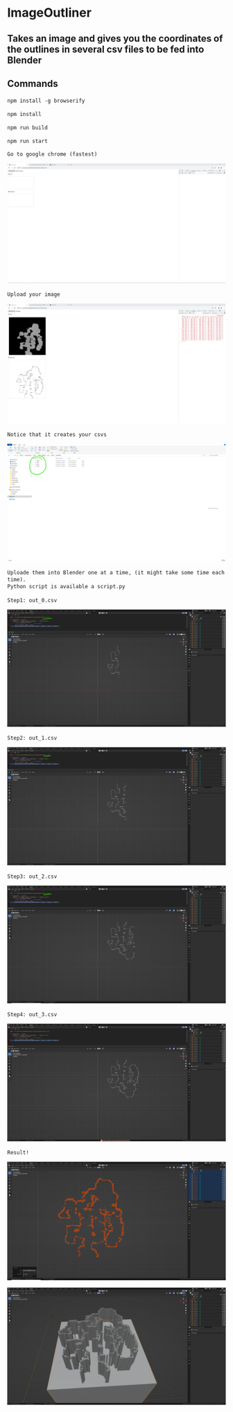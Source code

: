 # ImageOutliner

## Takes an image and gives you the coordinates of the outlines in several csv files to be fed into Blender

## Commands
`npm install -g browserify`

`npm install`

`npm run build`

`npm run start`

    Go to google chrome (fastest)

![](./show1.png)

    Upload your image

![](./show2.png)

    Notice that it creates your csvs

![](./show3.png)

    Uploade them into Blender one at a time, (it might take some time each time).
    Python script is available a script.py

    Step1: out_0.csv
![](./show4.png)

    Step2: out_1.csv
![](./show5.png)

    Step3: out_2.csv
![](./show6.png)

    Step4: out_3.csv
![](./show7.png)

    Result!
![](./show8.png)   

![](./show9.png)